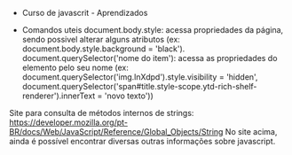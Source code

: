  - Curso de javascrit - Aprendizados

 - Comandos uteis
    document.body.style: acessa propriedades da página, sendo possivel alterar alguns atributos (ex: document.body.style.background = 'black').
    document.querySelector('nome do item'): acessa as propriedades do elemento pelo seu nome (ex: document.querySelector('img.lnXdpd').style.visibility = 'hidden',
                                                                                            document.querySelector('span#title.style-scope.ytd-rich-shelf-renderer').innerText = 'novo texto'))

Site para consulta de métodos internos de strings: https://developer.mozilla.org/pt-BR/docs/Web/JavaScript/Reference/Global_Objects/String
No site acima, ainda é possível encontrar diversas outras informações sobre javascript.
